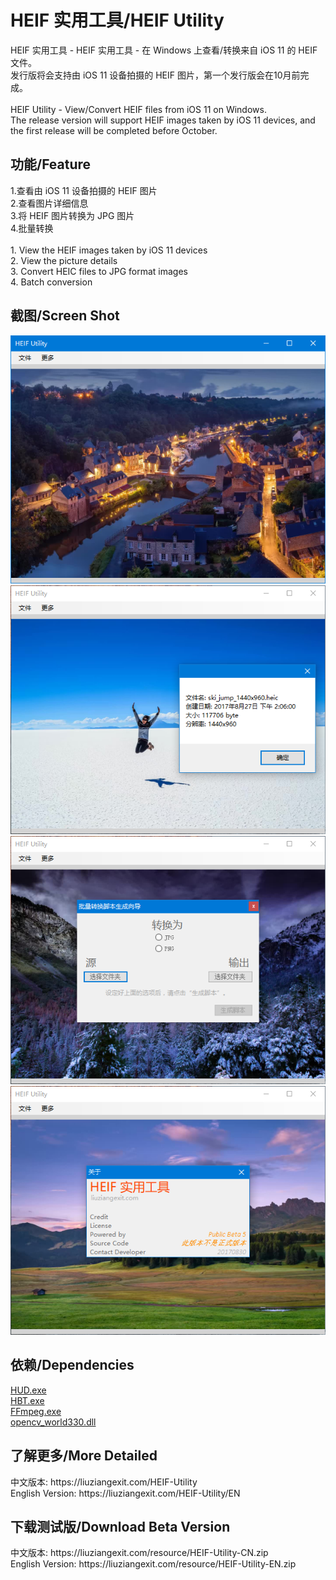 ﻿# HEIF 实用工具/HEIF Utility
HEIF 实用工具 - HEIF 实用工具 - 在 Windows 上查看/转换来自 iOS 11 的 HEIF 文件。<br>
发行版将会支持由 iOS 11 设备拍摄的 HEIF 图片，第一个发行版会在10月前完成。<br>
<br>
HEIF Utility - View/Convert HEIF files from iOS 11 on Windows.<br>
The release version will support HEIF images taken by iOS 11 devices, and the first release will be completed before October.<br>
<h2>功能/Feature</h2>
1.查看由 iOS 11 设备拍摄的 HEIF 图片<br>
2.查看图片详细信息<br>
3.将 HEIF 图片转换为 JPG 图片<br>
4.批量转换<br>
<br>
1. View the HEIF images taken by iOS 11 devices<br>
2. View the picture details<br>
3. Convert HEIC files to JPG format images<br>
4. Batch conversion
<br>
<h2>截图/Screen Shot</h2>
<img src="/img/HEIFUScreenShot1.PNG"><br>
<img src="/img/HEIFUScreenShot2.PNG"><br>
<img src="/img/HEIFUScreenShot3.PNG"><br>
<img src="/img/HEIFUScreenShot4.PNG">
<br>
<h2>依赖/Dependencies</h2>
<a href="https://github.com/liuziangexit/HEIF-Utility-CommandLineTool">HUD.exe</a><br>
<a href="https://github.com/liuziangexit/HEIF-Utility-Blend-Tool">HBT.exe</a><br>
<a href="https://www.ffmpeg.org/">FFmpeg.exe</a><br>
<a href="http://opencv.org/">opencv_world330.dll</a><br>
<h2>了解更多/More Detailed</h2>
中文版本: https://liuziangexit.com/HEIF-Utility<br>
English Version: https://liuziangexit.com/HEIF-Utility/EN
<h2>下载测试版/Download Beta Version</h2>
中文版本: https://liuziangexit.com/resource/HEIF-Utility-CN.zip<br>
English Version: https://liuziangexit.com/resource/HEIF-Utility-EN.zip
